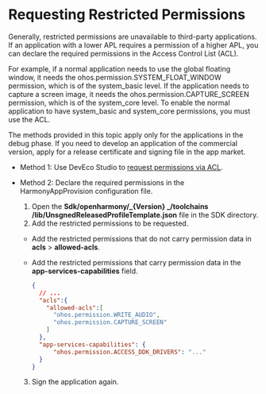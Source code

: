 # Requesting Restricted Permissions

Generally, restricted permissions are unavailable to third-party applications. If an application with a lower APL requires a permission of a higher APL, you can declare the required permissions in the Access Control List (ACL).

For example, if a normal application needs to use the global floating window, it needs the ohos.permission.SYSTEM_FLOAT_WINDOW permission, which is of the system_basic level. If the application needs to capture a screen image, it needs the ohos.permission.CAPTURE_SCREEN permission, which is of the system_core level. To enable the normal application to have system_basic and system_core permissions, you must use the ACL.

The methods provided in this topic apply only for the applications in the debug phase. If you need to develop an application of the commercial version, apply for a release certificate and signing file in the app market.

- Method 1: Use DevEco Studio to [request permissions via ACL](https://developer.huawei.com/consumer/en/doc/harmonyos-guides/ide-signing).

- Method 2: Declare the required permissions in the HarmonyAppProvision configuration file.
  1. Open the **Sdk/openharmony/_{Version} _/toolchains /lib/UnsgnedReleasedProfileTemplate.json** file in the SDK directory.
  2. Add the restricted permissions to be requested.
    - Add the restricted permissions that do not carry permission data in **acls** > **allowed-acls**.
    - Add the restricted permissions that carry permission data in the **app-services-capabilities** field.

      ```json
      {
        // ...
        "acls":{
          "allowed-acls":[
            "ohos.permission.WRITE_AUDIO",
            "ohos.permission.CAPTURE_SCREEN"
          ]
        },
        "app-services-capabilities": {
            "ohos.permission.ACCESS_DDK_DRIVERS": "..."
        }
      }
      ```

  3. Sign the application again.

